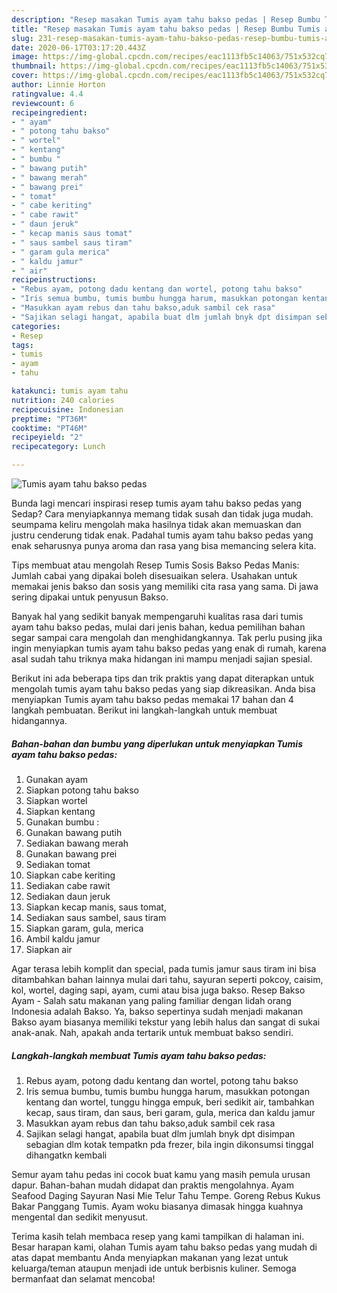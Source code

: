 ```yaml
---
description: "Resep masakan Tumis ayam tahu bakso pedas | Resep Bumbu Tumis ayam tahu bakso pedas Yang Paling Enak"
title: "Resep masakan Tumis ayam tahu bakso pedas | Resep Bumbu Tumis ayam tahu bakso pedas Yang Paling Enak"
slug: 231-resep-masakan-tumis-ayam-tahu-bakso-pedas-resep-bumbu-tumis-ayam-tahu-bakso-pedas-yang-paling-enak
date: 2020-06-17T03:17:20.443Z
image: https://img-global.cpcdn.com/recipes/eac1113fb5c14063/751x532cq70/tumis-ayam-tahu-bakso-pedas-foto-resep-utama.jpg
thumbnail: https://img-global.cpcdn.com/recipes/eac1113fb5c14063/751x532cq70/tumis-ayam-tahu-bakso-pedas-foto-resep-utama.jpg
cover: https://img-global.cpcdn.com/recipes/eac1113fb5c14063/751x532cq70/tumis-ayam-tahu-bakso-pedas-foto-resep-utama.jpg
author: Linnie Horton
ratingvalue: 4.4
reviewcount: 6
recipeingredient:
- " ayam"
- " potong tahu bakso"
- " wortel"
- " kentang"
- " bumbu "
- " bawang putih"
- " bawang merah"
- " bawang prei"
- " tomat"
- " cabe keriting"
- " cabe rawit"
- " daun jeruk"
- " kecap manis saus tomat"
- " saus sambel saus tiram"
- " garam gula merica"
- " kaldu jamur"
- " air"
recipeinstructions:
- "Rebus ayam, potong dadu kentang dan wortel, potong tahu bakso"
- "Iris semua bumbu, tumis bumbu hungga harum, masukkan potongan kentang dan wortel, tunggu hingga empuk, beri sedikit air, tambahkan kecap, saus tiram, dan saus, beri garam, gula, merica dan kaldu jamur"
- "Masukkan ayam rebus dan tahu bakso,aduk sambil cek rasa"
- "Sajikan selagi hangat, apabila buat dlm jumlah bnyk dpt disimpan sebagian dlm kotak tempatkn pda frezer, bila ingin dikonsumsi tinggal dihangatkn kembali"
categories:
- Resep
tags:
- tumis
- ayam
- tahu

katakunci: tumis ayam tahu 
nutrition: 240 calories
recipecuisine: Indonesian
preptime: "PT36M"
cooktime: "PT46M"
recipeyield: "2"
recipecategory: Lunch

---
```



![Tumis ayam tahu bakso pedas](https://img-global.cpcdn.com/recipes/eac1113fb5c14063/751x532cq70/tumis-ayam-tahu-bakso-pedas-foto-resep-utama.jpg)

Bunda lagi mencari inspirasi resep tumis ayam tahu bakso pedas yang Sedap? Cara menyiapkannya memang tidak susah dan tidak juga mudah. seumpama keliru mengolah maka hasilnya tidak akan memuaskan dan justru cenderung tidak enak. Padahal tumis ayam tahu bakso pedas yang enak seharusnya punya aroma dan rasa yang bisa memancing selera kita.

Tips membuat atau mengolah Resep Tumis Sosis Bakso Pedas Manis: Jumlah cabai yang dipakai boleh disesuaikan selera. Usahakan untuk memakai jenis bakso dan sosis yang memiliki cita rasa yang sama. Di jawa sering dipakai untuk penyusun Bakso.

Banyak hal yang sedikit banyak mempengaruhi kualitas rasa dari tumis ayam tahu bakso pedas, mulai dari jenis bahan, kedua pemilihan bahan segar sampai cara mengolah dan menghidangkannya. Tak perlu pusing jika ingin menyiapkan tumis ayam tahu bakso pedas yang enak di rumah, karena asal sudah tahu triknya maka hidangan ini mampu menjadi sajian spesial.


Berikut ini ada beberapa tips dan trik praktis yang dapat diterapkan untuk mengolah tumis ayam tahu bakso pedas yang siap dikreasikan. Anda bisa menyiapkan Tumis ayam tahu bakso pedas memakai 17 bahan dan 4 langkah pembuatan. Berikut ini langkah-langkah untuk membuat hidangannya.

<!--inarticleads1-->

##### Bahan-bahan dan bumbu yang diperlukan untuk menyiapkan Tumis ayam tahu bakso pedas:

1. Gunakan  ayam
1. Siapkan  potong tahu bakso
1. Siapkan  wortel
1. Siapkan  kentang
1. Gunakan  bumbu :
1. Gunakan  bawang putih
1. Sediakan  bawang merah
1. Gunakan  bawang prei
1. Sediakan  tomat
1. Siapkan  cabe keriting
1. Sediakan  cabe rawit
1. Sediakan  daun jeruk
1. Siapkan  kecap manis, saus tomat,
1. Sediakan  saus sambel, saus tiram
1. Siapkan  garam, gula, merica
1. Ambil  kaldu jamur
1. Siapkan  air


Agar terasa lebih komplit dan special, pada tumis jamur saus tiram ini bisa ditambahkan bahan lainnya mulai dari tahu, sayuran seperti pokcoy, caisim, kol, wortel, daging sapi, ayam, cumi atau bisa juga bakso. Resep Bakso Ayam - Salah satu makanan yang paling familiar dengan lidah orang Indonesia adalah Bakso. Ya, bakso sepertinya sudah menjadi makanan Bakso ayam biasanya memiliki tekstur yang lebih halus dan sangat di sukai anak-anak. Nah, apakah anda tertarik untuk membuat bakso sendiri. 

<!--inarticleads2-->

##### Langkah-langkah membuat Tumis ayam tahu bakso pedas:

1. Rebus ayam, potong dadu kentang dan wortel, potong tahu bakso
1. Iris semua bumbu, tumis bumbu hungga harum, masukkan potongan kentang dan wortel, tunggu hingga empuk, beri sedikit air, tambahkan kecap, saus tiram, dan saus, beri garam, gula, merica dan kaldu jamur
1. Masukkan ayam rebus dan tahu bakso,aduk sambil cek rasa
1. Sajikan selagi hangat, apabila buat dlm jumlah bnyk dpt disimpan sebagian dlm kotak tempatkn pda frezer, bila ingin dikonsumsi tinggal dihangatkn kembali


Semur ayam tahu pedas ini cocok buat kamu yang masih pemula urusan dapur. Bahan-bahan mudah didapat dan praktis mengolahnya. Ayam Seafood Daging Sayuran Nasi Mie Telur Tahu Tempe. Goreng Rebus Kukus Bakar Panggang Tumis. Ayam woku biasanya dimasak hingga kuahnya mengental dan sedikit menyusut. 

Terima kasih telah membaca resep yang kami tampilkan di halaman ini. Besar harapan kami, olahan Tumis ayam tahu bakso pedas yang mudah di atas dapat membantu Anda menyiapkan makanan yang lezat untuk keluarga/teman ataupun menjadi ide untuk berbisnis kuliner. Semoga bermanfaat dan selamat mencoba!
